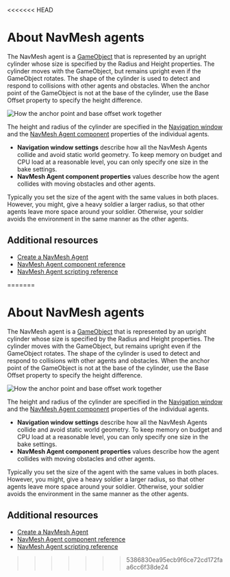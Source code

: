 <<<<<<< HEAD
# About NavMesh agents

The NavMesh agent is a [GameObject][1] that is represented by an upright cylinder whose size is specified by the Radius and Height properties. The cylinder moves with the GameObject, but remains upright even if the GameObject rotates. The shape of the cylinder is used to detect and respond to collisions with other agents and obstacles. When the anchor point of the GameObject is not at the base of the cylinder, use the Base Offset property to specify the height difference.

![How the anchor point and base offset work together](./Images/NavMeshAgentOffset.svg)

The height and radius of the cylinder are specified in the [Navigation window](NavigationWindow) and the [NavMesh Agent component](NavMeshAgent) properties of the individual agents.

- **Navigation window settings** describe how all the NavMesh Agents collide and avoid static world geometry. To keep memory on budget and CPU load at a reasonable level, you can only specify one size in the bake settings.
- **NavMesh Agent component properties** values describe how the agent collides with moving obstacles and other agents.

Typically you set the size of the agent with the same values in both places. However, you might, give a heavy soldier a larger radius, so that other agents leave more space around your soldier. Otherwise, your soldier avoids the environment in the same manner as the other agents.

## Additional resources

- [Create a NavMesh Agent](./CreateNavMeshAgent.md) 
- [NavMesh Agent component reference](NavMeshAgent.md)
- [NavMesh Agent scripting reference](ScriptRef:AI.NavMeshAgent) 

[1]: https://docs.unity3d.com/Manual/GameObjects.html "The fundamental object in Unity scenes, which can represent characters, props, scenery, cameras, waypoints, and more."
=======
# About NavMesh agents

The NavMesh agent is a [GameObject][1] that is represented by an upright cylinder whose size is specified by the Radius and Height properties. The cylinder moves with the GameObject, but remains upright even if the GameObject rotates. The shape of the cylinder is used to detect and respond to collisions with other agents and obstacles. When the anchor point of the GameObject is not at the base of the cylinder, use the Base Offset property to specify the height difference.

![How the anchor point and base offset work together](./Images/NavMeshAgentOffset.svg)

The height and radius of the cylinder are specified in the [Navigation window](NavigationWindow) and the [NavMesh Agent component](NavMeshAgent) properties of the individual agents.

- **Navigation window settings** describe how all the NavMesh Agents collide and avoid static world geometry. To keep memory on budget and CPU load at a reasonable level, you can only specify one size in the bake settings.
- **NavMesh Agent component properties** values describe how the agent collides with moving obstacles and other agents.

Typically you set the size of the agent with the same values in both places. However, you might, give a heavy soldier a larger radius, so that other agents leave more space around your soldier. Otherwise, your soldier avoids the environment in the same manner as the other agents.

## Additional resources

- [Create a NavMesh Agent](./CreateNavMeshAgent.md) 
- [NavMesh Agent component reference](NavMeshAgent.md)
- [NavMesh Agent scripting reference](ScriptRef:AI.NavMeshAgent) 

[1]: https://docs.unity3d.com/Manual/GameObjects.html "The fundamental object in Unity scenes, which can represent characters, props, scenery, cameras, waypoints, and more."
>>>>>>> 5386830ea95ecb9f6ce72cd172faa6cc6f38de24
